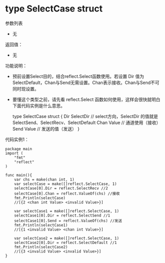 # type SelectCase struct
参数列表

- 无

返回值：

- 无

功能说明：

- 预前设置Select目的，结合reflect.Select函数使用。若设置 Dir 值为SelectDefault，Chan与Send无需设置。Chan表示接收。Chan与Send不可同时现设置。
- 要懂这个类型之前，请先看 reflect.Select 函数如何使用，这样会很快就明白下面代码实例是什么意思。

  type SelectCase struct {
		    Dir  SelectDir 	// select方向，SelectDir 的值就是 SelectSend、SelectRecv、SelectDefault
		    Chan Value		// 通道使用（接收）
		    Send Value		// 发送的值（发送）
		}

代码实例1：

    package main
    import (
        "fmt"
        "reflect"
    )
    
    func main(){
		var chs = make(chan int, 1)
		var selectCase = make([]reflect.SelectCase, 1)
		selectCase[0].Dir = reflect.SelectRecv //2
		selectCase[0].Chan = reflect.ValueOf(chs) //接收
		fmt.Println(selectCase)
		//[{2 <chan int Value> <invalid Value>}]
		
		var selectCase1 = make([]reflect.SelectCase, 1)
		selectCase1[0].Dir = reflect.SelectSend //1
		selectCase1[0].Send = reflect.ValueOf(chs) //发送
		fmt.Println(selectCase1)
		//[{1 <invalid Value> <chan int Value>}]
		
		var selectCase2 = make([]reflect.SelectCase, 1)
		selectCase2[0].Dir = reflect.SelectDefault //1
		fmt.Println(selectCase2)
		//[{3 <invalid Value> <invalid Value>}]
    }

